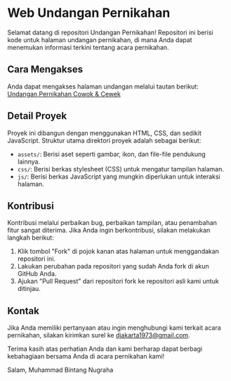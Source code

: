 # Web Undangan Pernikahan

Selamat datang di repositori Undangan Pernikahan! Repositori ini berisi kode untuk halaman undangan pernikahan, di mana Anda dapat menemukan informasi terkini tentang acara pernikahan.

## Cara Mengakses

Anda dapat mengakses halaman undangan melalui tautan berikut: [Undangan Pernikahan Cowok & Cewek](https://github.com/bintang_nugrahaa/wedding-invitation)

## Detail Proyek

Proyek ini dibangun dengan menggunakan HTML, CSS, dan sedikit JavaScript. Struktur utama direktori proyek adalah sebagai berikut:

- `assets/`: Berisi aset seperti gambar, ikon, dan file-file pendukung lainnya.
- `css/`: Berisi berkas stylesheet (CSS) untuk mengatur tampilan halaman.
- `js/`: Berisi berkas JavaScript yang mungkin diperlukan untuk interaksi halaman.

## Kontribusi

Kontribusi melalui perbaikan bug, perbaikan tampilan, atau penambahan fitur sangat diterima. Jika Anda ingin berkontribusi, silakan melakukan langkah berikut:

1. Klik tombol "Fork" di pojok kanan atas halaman untuk menggandakan repositori ini.
2. Lakukan perubahan pada repositori yang sudah Anda fork di akun GitHub Anda.
3. Ajukan "Pull Request" dari repositori fork ke repositori asli kami untuk ditinjau.

## Kontak

Jika Anda memiliki pertanyaan atau ingin menghubungi kami terkait acara pernikahan, silakan kirimkan surel ke djakarta1973@gmail.com.

Terima kasih atas perhatian Anda dan kami berharap dapat berbagi kebahagiaan bersama Anda di acara pernikahan kami!

Salam,
Muhammad Bintang Nugraha
